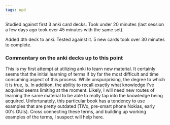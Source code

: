 ```yaml
---
tags: upd
---
```


Studied against first 3 anki card decks. Took under 20 minutes (last session a few days ago took over 45 minutes with the same set).

Added 4th deck to anki. Tested against it. 5 new cards took over 30 minutes to complete. 

### Commentary on the anki decks up to this point

This is my first attempt at utilizing anki to learn new material. It certainly seems that the initial learning of terms if by far the most difficult and time consuming aspect of this process. While unspurprising, the degree to which it is true, is. In addition, the ability to recall exactly what knowledge I've acquired seems limiting at the moment. Likely, I will need new routes of learning the same material to be able to really tap into the knowledge being acquired. Unfortunately, this particular book has a tendency to use examples that are pretty outdated (TiVo, pre-smart phone Nokias, early 00's GUIs). Cross connecting these terms, and building up working examples of the terms, I suspect will help here.
